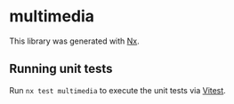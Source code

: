 # multimedia

This library was generated with [Nx](https://nx.dev).

## Running unit tests

Run `nx test multimedia` to execute the unit tests via [Vitest](https://vitest.dev/).
